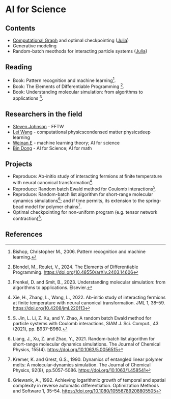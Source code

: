 # AI for Science

## Contents
- [Computational Graph](([Python](https://github.com/GiggleLiu/marburg))) and optimal checkpointing ([Julia](https://github.com/GiggleLiu/TreeverseAlgorithm.jl/tree/master/test))
- Generative modeling
- Random-batch meothods for interacting particle systems ([Julia](https://github.com/HPMolSim))

## Reading
- Book: Pattern recognition and machine learning[^Bishop2006].
- Book: The Elements of Differentiable Programming [^Blondel2024].
- Book: Understanding molecular simulation: from algorithms to applications [^Frenkel2023].

## Researchers in the field

- [Steven Johnson](https://scholar.google.com/citations?hl=zh-CN&user=_MHaph0AAAAJ) - FFTW
- [Lei Wang](https://scholar.google.com/citations?hl=zh-CN&user=t4m9TCIAAAAJ) - computational physicscondensed matter physicsdeep learning
- [Weinan E](https://scholar.google.com/citations?user=i2mOt14AAAAJ&hl=en&oi=ao) - machine learning theory; AI for science
- [Bin Dong](https://scholar.google.com/citations?user=zLXcC90AAAAJ&hl=en) - AI for Science; AI for math

## Projects
- Reproduce: Ab-initio study of interacting fermions at finite temperature with neural canonical transformation[^Xie2022].
- Reproduce: Random batch Ewald method for Coulomb interactions[^Jin2021].
- Reproduce: Random-batch list algorithm for short-range molecular dynamics simulations[^Liang2021]; and if time permits, its extension to the spring-bead model for polymer chains[^Kremer1990].
- Optimal checkpointing for non-uniform program (e.g. tensor network contraction)[^Griewank1992].

## References
[^Griewank1992]: Griewank, A., 1992. Achieving logarithmic growth of temporal and spatial complexity in reverse automatic differentiation. Optimization Methods and Software 1, 35–54. https://doi.org/10.1080/10556789208805505
[^Liang2021]: Liang, J., Xu, Z. and Zhao, Y., 2021. Random-batch list algorithm for short-range molecular dynamics simulations. The Journal of Chemical Physics, 155(4). https://doi.org/10.1063/5.0056515
[^Kremer1990]: Kremer, K. and Grest, G.S., 1990. Dynamics of entangled linear polymer melts: A molecular‐dynamics simulation. The Journal of Chemical Physics, 92(8), pp.5057-5086. https://doi.org/10.1063/1.458541
[^Blondel2024]: Blondel, M., Roulet, V., 2024. The Elements of Differentiable Programming. https://doi.org/10.48550/arXiv.2403.14606
[^Bishop2006]: Bishop, Christopher M., 2006. Pattern recognition and machine learning.
[^Frenkel2023]: Frenkel, D. and Smit, B., 2023. Understanding molecular simulation: from algorithms to applications. Elsevier.
[^Xie2022]: Xie, H., Zhang, L., Wang, L., 2022. Ab-initio study of interacting fermions at finite temperature with neural canonical transformation. JML 1, 38–59. https://doi.org/10.4208/jml.220113
[^Jin2021]: S. Jin, L. Li, Z. Xu, and Y. Zhao, A random batch Ewald method for particle systems with Coulomb interactions, SIAM J. Sci. Comput., 43 (2021), pp. B937–B960.
